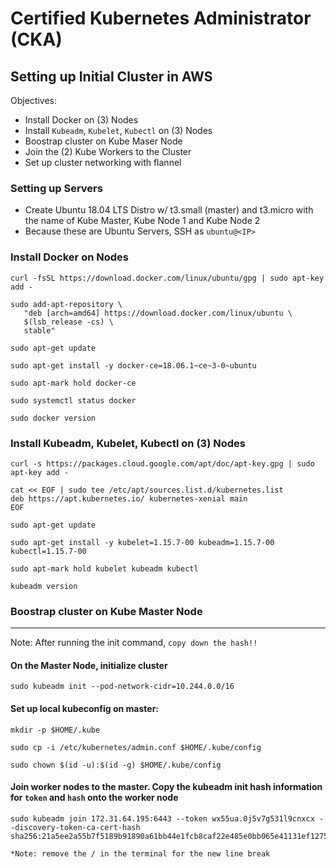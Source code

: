 # Certified Kubernetes Administrator (CKA)

## Setting up Initial Cluster in AWS

Objectives:
- Install Docker on (3) Nodes
- Install `Kubeadm`, `Kubelet`, `Kubectl` on (3) Nodes
- Boostrap cluster on Kube Maser Node
- Join the (2) Kube Workers to the Cluster
- Set up cluster networking with flannel

### Setting up Servers
- Create Ubuntu 18.04 LTS Distro w/ t3.small (master) and t3.micro with the name of Kube Master, Kube Node 1 and Kube Node 2
- Because these are Ubuntu Servers, SSH as `ubuntu@<IP>` 

### Install Docker on Nodes
```
curl -fsSL https://download.docker.com/linux/ubuntu/gpg | sudo apt-key add -

sudo add-apt-repository \
   "deb [arch=amd64] https://download.docker.com/linux/ubuntu \
   $(lsb_release -cs) \
   stable"

sudo apt-get update

sudo apt-get install -y docker-ce=18.06.1~ce~3-0~ubuntu

sudo apt-mark hold docker-ce

sudo systemctl status docker

sudo docker version
```

### Install Kubeadm, Kubelet, Kubectl on (3) Nodes

```
curl -s https://packages.cloud.google.com/apt/doc/apt-key.gpg | sudo apt-key add -

cat << EOF | sudo tee /etc/apt/sources.list.d/kubernetes.list
deb https://apt.kubernetes.io/ kubernetes-xenial main
EOF

sudo apt-get update

sudo apt-get install -y kubelet=1.15.7-00 kubeadm=1.15.7-00 kubectl=1.15.7-00

sudo apt-mark hold kubelet kubeadm kubectl

kubeadm version
```

### Boostrap cluster on Kube Master Node
***
Note: After running the init command, `copy down the hash!!`

#### On the Master Node, initialize cluster
```
sudo kubeadm init --pod-network-cidr=10.244.0.0/16
```
#### Set up local kubeconfig on master:
```
mkdir -p $HOME/.kube

sudo cp -i /etc/kubernetes/admin.conf $HOME/.kube/config

sudo chown $(id -u):$(id -g) $HOME/.kube/config
```

#### Join worker nodes to the master. Copy the kubeadm init hash information for `token` and `hash` onto the worker node
```
sudo kubeadm join 172.31.64.195:6443 --token wx55ua.0j5v7g531l9cnxcx --discovery-token-ca-cert-hash sha256:21a5ee2a55b7f5189b91890a61bb44e1fcb8caf22e485e0bb065e41131ef1275

*Note: remove the / in the terminal for the new line break
```

